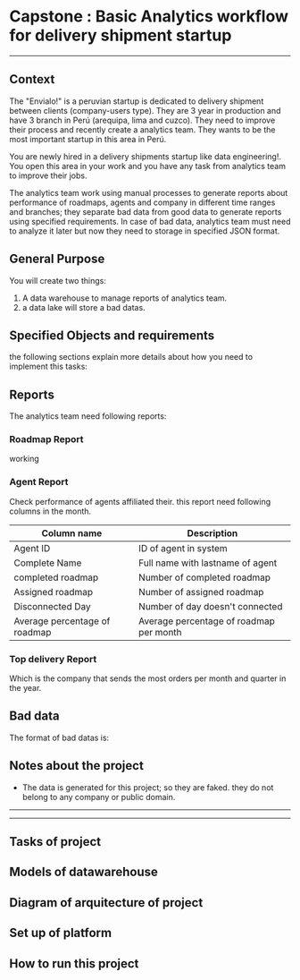 # Capstone : Basic Analytics workflow for delivery shipment startup
----------
## Context

The "Envialo!" is a peruvian startup is dedicated to delivery shipment between clients (company-users type). They are 3 year in production and have 3 branch in Perú (arequipa, lima and cuzco). They need to improve their process and recently create a analytics team. They wants to be the most important startup in this area in Perú.

You are newly hired in a delivery shipments startup like data engineering!. You open this area in your work and you have any task from analytics team to improve their jobs.

The analytics team work using manual processes to generate reports about performance of roadmaps, agents and company in different time ranges and branches; they separate bad data from good data to generate reports using specified requirements. In case of bad data, analytics team must need to analyze it later but now they need to storage in specified JSON format.

## General Purpose
You will create two things:
 1. A data warehouse to manage reports of analytics team.
 2. a data lake will store a bad datas.

## Specified Objects and requirements
the following sections explain more details about how you need to implement this tasks:

## Reports
The analytics team need following reports:

### Roadmap Report
working

### Agent Report
Check performance of agents affiliated their. this report need following columns in the month. 

| Column name  | Description |
|--------------|---------------|
| Agent ID                      | ID of agent in system |
| Complete Name                 | Full name with lastname of agent |
| completed roadmap             | Number of completed roadmap |
| Assigned roadmap              | Number of assigned roadmap |
| Disconnected Day              | Number of day doesn't connected |
| Average percentage of roadmap | Average percentage of roadmap per month |

### Top delivery Report
Which is the company that sends the most orders per month and quarter in the year.


## Bad data
The format of bad datas is:

## Notes about the project

* The data is generated for this project; so they are faked. they do not belong to any company or public domain.

-----------

-----------
## Tasks of project

## Models of datawarehouse


## Diagram of arquitecture of project


## Set up of platform


## How to run this project

